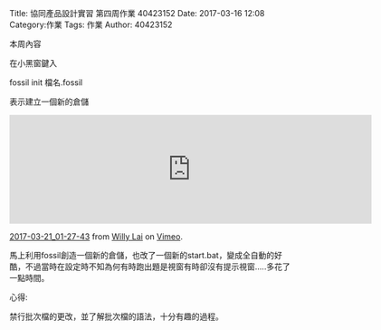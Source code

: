 Title: 協同產品設計實習 第四周作業 40423152
Date: 2017-03-16 12:08
Category:作業
Tags: 作業
Author: 40423152



<!-- PELICAN_END_SUMMARY -->

本周內容

在小黑窗鍵入

fossil init 檔名.fossil

表示建立一個新的倉儲

<iframe src="https://player.vimeo.com/video/209247673" width="640" height="192" frameborder="0" webkitallowfullscreen mozallowfullscreen allowfullscreen></iframe>
<p><a href="https://vimeo.com/209247673">2017-03-21_01-27-43</a> from <a href="https://vimeo.com/user46451216">Willy Lai</a> on <a href="https://vimeo.com">Vimeo</a>.</p>

馬上利用fossil創造一個新的倉儲，也改了一個新的start.bat，變成全自動的好酷，不過當時在設定時不知為何有時跑出題是視窗有時卻沒有提示視窗.....多花了一點時間。

心得:

禁行批次檔的更改，並了解批次檔的語法，十分有趣的過程。